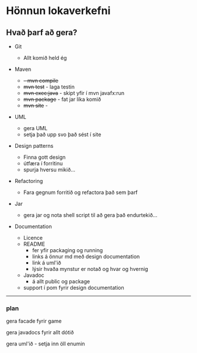 
# Hönnun lokaverkefni

## Hvað þarf að gera?

- Git
  - Allt komið held ég


- Maven
  - ~~- mvn compile~~
  - ~~mvn test~~  - laga testin
  - ~~mvn exec:java~~ - skipt yfir í mvn javafx:run
  - ~~mvn package~~ - fat jar líka komið
  - ~~mvn site~~ - 


- UML
  - gera UML
  - setja það upp svo það sést í site


- Design patterns
  - Finna gott design
  - útfæra í forritinu
  - spurja hversu mikið...


- Refactoring
  - Fara gegnum forritið og refactora það sem þarf


- Jar
  - gera jar og nota shell script til að gera það endurtekið...


- Documentation
  - Licence
  - README
    - fer yfir packaging og running
    - links á önnur md með design documentation
    - link á uml'ið
    - lýsir hvaða mynstur er notað og hvar og hvernig
  - Javadoc
    - á allt public og package
  - support í pom fyrir design documentation
---

### plan

gera facade fyrir game

gera javadocs fyrir allt dótið

gera uml'ið - setja inn öll enumin